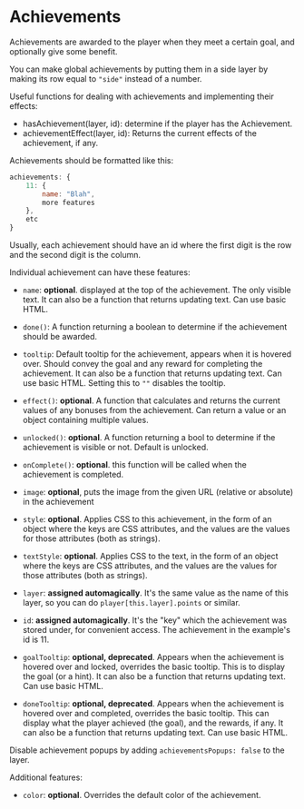 # Achievements

Achievements are awarded to the player when they meet a certain goal, and optionally give some benefit.

You can make global achievements by putting them in a side layer by making its row equal to `"side"` instead of a number.

Useful functions for dealing with achievements and implementing their effects:

- hasAchievement(layer, id): determine if the player has the Achievement.
- achievementEffect(layer, id): Returns the current effects of the achievement, if any.

Achievements should be formatted like this:

```js
achievements: {
    11: {
        name: "Blah",
        more features
    },
    etc
}
```

Usually, each achievement should have an id where the first digit is the row and the second digit is the column.

Individual achievement can have these features:

- `name`: **optional**. displayed at the top of the achievement. The only visible text. It can also be a function that returns updating text. Can use basic HTML.

- `done()`: A function returning a boolean to determine if the achievement should be awarded.

- `tooltip`: Default tooltip for the achievement, appears when it is hovered over. Should convey the goal and any reward for completing the achievement. It can also be a function that returns updating text. Can use basic HTML. Setting this to `""` disables the tooltip.

- `effect()`: **optional**. A function that calculates and returns the current values of any bonuses from the achievement. Can return a value or an object containing multiple values.

- `unlocked()`: **optional**. A function returning a bool to determine if the achievement is visible or not. Default is unlocked.

- `onComplete()`: **optional**. this function will be called when the achievement is completed.

- `image`: **optional**, puts the image from the given URL (relative or absolute) in the achievement

- `style`: **optional**. Applies CSS to this achievement, in the form of an object where the keys are CSS attributes, and the values are the values for those attributes (both as strings).

- `textStyle`: **optional**. Applies CSS to the text, in the form of an object where the keys are CSS attributes, and the values are the values for those attributes (both as strings).

- `layer`: **assigned automagically**. It's the same value as the name of this layer, so you can do `player[this.layer].points` or similar.

- `id`: **assigned automagically**. It's the "key" which the achievement was stored under, for convenient access. The achievement in the example's id is 11.

- `goalTooltip`: **optional, deprecated**. Appears when the achievement is hovered over and locked, overrides the basic tooltip. This is to display the goal (or a hint). It can also be a function that returns updating text. Can use basic HTML.

- `doneTooltip`: **optional, deprecated**. Appears when the achievement is hovered over and completed, overrides the basic tooltip. This can display what the player achieved (the goal), and the rewards, if any. It can also be a function that returns updating text. Can use basic HTML.

Disable achievement popups by adding `achievementsPopups: false` to the layer.

Additional features:

- `color`: **optional**. Overrides the default color of the achievement.
